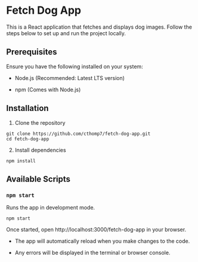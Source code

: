 # Fetch Dog App

This is a React application that fetches and displays dog images. Follow the steps below to set up and run the project locally.

## Prerequisites

Ensure you have the following installed on your system:

- Node.js (Recommended: Latest LTS version)

- npm (Comes with Node.js)

## Installation

1. Clone the repository

```
git clone https://github.com/cthomp7/fetch-dog-app.git
cd fetch-dog-app
```

2. Install dependencies
```
npm install
```
## Available Scripts

### `npm start`

Runs the app in development mode.

```
npm start
```
Once started, open http://localhost:3000/fetch-dog-app in your browser.

- The app will automatically reload when you make changes to the code.

- Any errors will be displayed in the terminal or browser console.